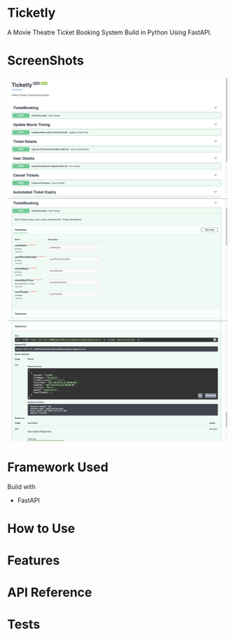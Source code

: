 # Ticketly

A Movie Theatre Ticket Booking System Build in Python Using FastAPI.

# ScreenShots
![Ticketly](assests/Ticketly.png)
![ScreenShot_2](assests/Screenshot_2.png)
![ScreenShot_1](assests/Screenshot_1.png)


# Framework Used
Build with
- FastAPI

# How to Use


# Features



# API Reference


# Tests

